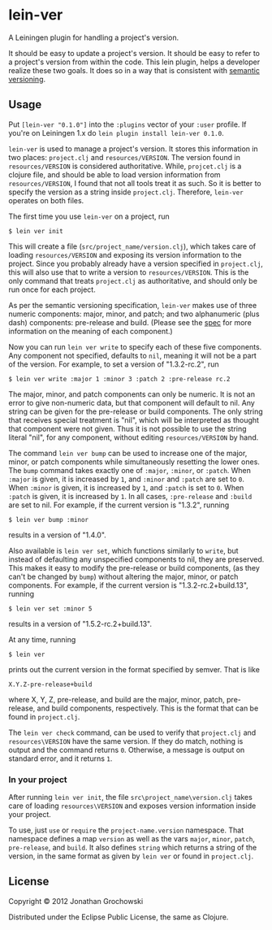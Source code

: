 # lein-ver

A Leiningen plugin for handling a project's version.

It should be easy to update a project's version.
It should be easy to refer to a project's version from within the code.
This lein plugin, helps a developer realize these two goals.
It does so in a way that is consistent with
[semantic versioning](http://semver.org/).

## Usage

Put `[lein-ver "0.1.0"]`
into the `:plugins` vector of your `:user` profile.
If you're on Leiningen 1.x do `lein plugin install lein-ver 0.1.0`.

`lein-ver` is used to manage a project's version.
It stores this information in two places:
`project.clj` and `resources/VERSION`.
The version found in `resources/VERSION` is considered authoritative.
While, `projcet.clj` is a clojure file,
and should be able to load version information from `resources/VERSION`,
I found that not all tools treat it as such.
So it is better to specify the version as a string inside `project.clj`.
Therefore, `lein-ver` operates on both files.

The first time you use `lein-ver` on a project, run

    $ lein ver init

This will create a file (`src/project_name/version.clj`),
which takes care of loading `resources/VERSION`
and exposing its version information to the project.
Since you probably already have a version specified in `project.clj`,
this will also use that to write a version to `resources/VERSION`.
This is the only command that treats `project.clj` as authoritative,
and should only be run once for each project.

As per the semantic versioning specification,
`lein-ver` makes use of three numeric components:
major, minor, and patch;
and two alphanumeric (plus dash) components:
pre-release and build.
(Please see the [spec](http://semver.org/)
for more information on the meaning of each component.)

Now you can run `lein ver write`
to specify each of these five components.
Any component not specified, defaults to `nil`,
meaning it will not be a part of the version.
For example, to set a version of "1.3.2-rc.2", run

    $ lein ver write :major 1 :minor 3 :patch 2 :pre-release rc.2

The major, minor, and patch components can only be numeric.
It is not an error to give non-numeric data,
but that component will default to nil.
Any string can be given for the pre-release or build components.
The only string that receives special treatment is "nil",
which will be interpreted as thought that component were not given.
Thus it is not possible to use the string literal "nil",
for any component, without editing `resources/VERSION` by hand.

The command `lein ver bump` can be used to increase one of the
major, minor, or patch components
while simultaneously resetting the lower ones.
The `bump` command takes exactly one of
`:major`, `:minor`, or `:patch`.
When `:major` is given, it is increased by `1`,
and `:minor` and `:patch` are set to `0`.
When `:minor` is given, it is increased by `1`,
and `:patch` is set to `0`.
When `:patch` is given, it is increased by `1`.
In all cases, `:pre-release` and `:build` are set to nil.
For example, if the current version is "1.3.2", running

    $ lein ver bump :minor

results in a version of "1.4.0".

Also available is `lein ver set`, which functions similarly to `write`,
but instead of defaulting any unspecified components to nil,
they are preserved.
This makes it easy to modify the pre-release or build components,
(as they can't be changed by `bump`)
without altering the major, minor, or patch components.
For example, if the current version is "1.3.2-rc.2+build.13", running

    $ lein ver set :minor 5

results in a version of "1.5.2-rc.2+build.13".

At any time, running

    $ lein ver

prints out the current version in the format specified by semver.
That is like

    X.Y.Z-pre-release+build

where X, Y, Z, pre-release, and build are the
major, minor, patch, pre-release, and build components, respectively.
This is the format that can be found in `project.clj`.

The `lein ver check` command, can be used to verify that
`project.clj` and `resources\VERSION` have the same version.
If they do match, nothing is output and the command returns `0`.
Otherwise, a message is output on standard error, and it returns `1`.

### In your project

After running `lein ver init`,
the file `src\project_name\version.clj`
takes care of loading `resources\VERSION`
and exposes version information inside your project.

To use, just `use` or `require` the `project-name.version` namespace.
That namespace defines a map `version` as well as the vars
`major`, `minor`, `patch`, `pre-release`, and `build`.
It also defines `string` which returns a string of the version,
in the same format as given by `lein ver` or found in `project.clj`.

## License

Copyright © 2012 Jonathan Grochowski

Distributed under the Eclipse Public License, the same as Clojure.
